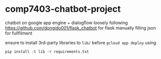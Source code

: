 # comp7403-chatbot-project
chatbot on google app engine + dialogflow
loosely following https://github.com/dongido001/flask_chatbot for flask
manually filling json for fullfilment

ensure to install 3rd-party libraries to `lib/` before `gcloud app deploy` using

`pip install -t lib -r requirements.txt`
